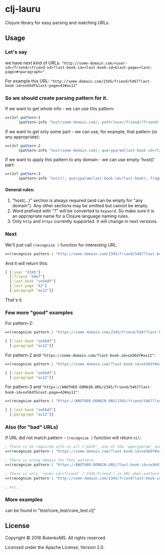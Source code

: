 # clj-lauru

Clojure library for easy parsing and matching URLs.

## Usage

### Let's say 

we have next kind of URLs:
`"http://some-domain.com/<user-id>/friend/<friend-id>?last-book-id=<last-book-id>&last-page=<last-page>#<paragraph>"`

For example this URL:
`"http://some-domain.com/2345/friend/5467?last-book-id=se56df&last-page=42#as12"`

### So we should create parsing pattern for it.

If we want to get whole info - we can use this pattern:

```clojure
=>(def pattern-1
      (pattern-info "host(some-domain.com); path(?user/friend/?friend); queryparam(last-book-id=?last-book); queryparam(last-page=?last-page); fragment(?paragraph)"))
```

If we want to get only some part - we can use, for example, that pattern (or any appropriate):

```clojure
=>(def pattern-2
      (pattern-info "host(some-domain.com); queryparam(last-book-id=?last-book); fragment(?paragraph)"))
```

If we want to apply this pattern to any domain - we can use empty 'host()' part:

```clojure
=>(def pattern-3
      (pattern-info "host(); queryparam(last-book-id=?last-book); fragment(?paragraph)"))
```

#### General rules:

1. "host(...)" section is always required (and can be empty for "any domain"). Any other sections may be omitted but cannot be empty.
2. Word prefixed with "?" will be converted to `keyword`. So make sure it is an appropriate name for a Clojure language naming rules.
3. Only `http` and `https` currently supported. It will change in next versions.

### Next

We'll just call `(recognize )` function for interesting URL:

```clojure
=>(recognize pattern-1 "http://some-domain.com/2345/friend/5467?last-book-id=se56df&last-page=42#as12")
```

And it will return this:

```clojure
[ [:user "2345"] 
  [:friend "5467"] 
  [:last-book "se56df"] 
  [:last-page "42"] 
  [:paragraph "as12"]]
```

That's it.

### Few more "good" examples

For pattern-2:

```clojure
=>(recognize pattern-2 "https://some-domain.com/2345/friend/5467?last-book-id=se56df&last-page=42#as12")

[ [:last-book "se56df"] 
  [:paragraph "as12"]]
```

For pattern-2 and `"https://some-domain.com/?last-book-id=se56df#as12"`:

```clojure
=>(recognize pattern-2 "https://some-domain.com/?last-book-id=se56df#as12")

[ [:last-book "se56df"] 
  [:paragraph "as12"]]
```

For pattern-3 and `"https://ANOTHER-DOMAIN.ORG/2345/friend/5467?last-book-id=se56df&last-page=42#as12"`:

```clojure
=>(recognize pattern-3 "https://ANOTHER-DOMAIN.ORG/2345/friend/5467?last-book-id=se56df&last-page=42#as12")

[ [:last-book "se56df"] 
  [:paragraph "as12"]]
```

### Also (for "bad" URLs)

If URL did not match pattern - `(recognize )` function will return `nil`:

```clojure
; There is no required info in url ('path', one of the 'queryparam' and 'fragment'):
=>(recognize pattern-1 "https://some-domain.com/?last-book-id=se56df#as12")

; There is wrong domain for this pattern:
=>(recognize pattern-2 "https://ANOTHER-DOMAIN.ORG/?last-book-id=se56df#as12")

; There is only '<user-id>/friend' ('2345/friend') in URL when pattern require '<user-id>/friend/<friend-id>': 
=>(recognize pattern-1 "http://some-domain.com/2345/friend?last-book-id=se56df&last-page=42#as12")

; etc.
```

### More examples

can be found in "test/core_test/core_test.clj"

## License

Copyright © 2016 ButenkoMS. All rights reserved.

Licensed under the Apache License, Version 2.0.
